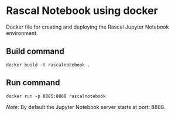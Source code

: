 # Rascal Notebook using docker
Docker file for creating and deploying the Rascal Jupyter Notebook environment. 

## Build command
```docker build -t rascalnotebook . ```
## Run command

```docker run -p 8885:8888 rascalnotebook```

_Note_: By default the Jupyter Notebook server starts at port: 8888.
